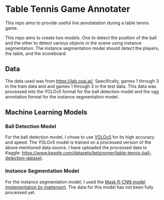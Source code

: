 # Table Tennis Game Annotater
This repo aims to provide useful live annotatation during a table tennis game.

This repo aims to create two models. One to detect the position of the ball and the other to detect various objects in the scene using instance segmentation. The instance segmentation model should detect the players, the table, and the scoreboard. 

## Data
The data used was from https://lab.osai.ai/. Specifically, games 1 through 3 in the train data and and games 1 through 3 in the test data. This data was processed into the YOLOv5 format for the ball detection model and the vgg annotation format for the instance segmentation model. 

## Machine Learning Models

### Ball Detection Model
For the ball detection model, I chose to use [YOLOv5](https://github.com/ultralytics/yolov5) for its high accuracy and speed. The YOLOv5 model is trained on a processed version of the above mentioned data source. I have uploaded the processed data to Kaggle: https://www.kaggle.com/datasets/ketzoomer/table-tennis-ball-detection-dataset. 

### Instance Segmentation Model
For the instance segmentation model, I used the [Mask R-CNN model implementation by matterport](https://github.com/matterport/Mask_RCNN). The data for this model has not been fully processed yet.
